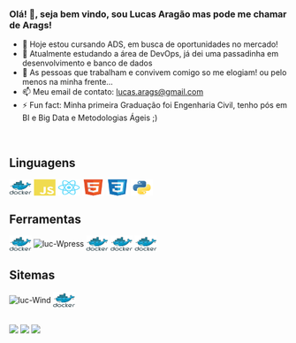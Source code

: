 ### Olá! 👋, seja bem vindo, sou Lucas Aragão mas pode me chamar de Arags!


- 🔭 Hoje estou cursando ADS, em busca de oportunidades no mercado!
- 🌱 Atualmente estudando a área de DevOps, já dei uma passadinha em desenvolvimento e banco de dados
- 👯 As pessoas que trabalham e convivem comigo so me elogiam! ou pelo menos na minha frente...
- 📫 Meu email de contato: lucas.arags@gmail.com
- ⚡ Fun fact: Minha primeira Graduação foi Engenharia Civil, tenho pós em BI e Big Data e Metodologias Ágeis ;)

<div style="display: inline_block"><br>

  ## Linguagens
  
  <img align="center" alt="luc-Js" height="30" width="40" src="https://raw.githubusercontent.com/devicons/devicon/master/icons/docker/docker-original-wordmark.svg">
  
  <img align="center" alt="luc-Js" height="30" width="40" src="https://raw.githubusercontent.com/devicons/devicon/master/icons/javascript/javascript-plain.svg">
  <img align="center" alt="luc-React" height="30" width="40" src="https://raw.githubusercontent.com/devicons/devicon/master/icons/react/react-original.svg">
  <img align="center" alt="luc-HTML" height="30" width="40" src="https://raw.githubusercontent.com/devicons/devicon/master/icons/html5/html5-original.svg">
  <img align="center" alt="luc-CSS" height="30" width="40" src="https://raw.githubusercontent.com/devicons/devicon/master/icons/css3/css3-original.svg">
  <img align="center" alt="luc-Python" height="30" width="40" src="https://raw.githubusercontent.com/devicons/devicon/master/icons/python/python-original.svg">

  ## Ferramentas
  <img align="center" alt="luc-Js" height="30" width="40" src="https://raw.githubusercontent.com/devicons/devicon/master/icons/docker/docker-original-wordmark.svg">
  <img align="center" alt="luc-Wpress" height="30" width="40" src="https://raw.githubusercontent.com/devicons/devicon/blob/master/icons/wordpress/wordpress-plain-wordmark.svg">
  <img align="center" alt="luc-Js" height="30" width="40" src="https://raw.githubusercontent.com/devicons/devicon/master/icons/docker/docker-original-wordmark.svg">
  <img align="center" alt="luc-Js" height="30" width="40" src="https://raw.githubusercontent.com/devicons/devicon/master/icons/docker/docker-original-wordmark.svg">
  
  <img align="center" alt="luc-Js" height="30" width="40" src="https://raw.githubusercontent.com/devicons/devicon/master/icons/docker/docker-original-wordmark.svg">

  ## Sitemas

  <img align="center" alt="luc-Wind" height="30" width="40" src="https://raw.githubusercontent.com/devicons/devicon/blob/master/icons/windows8/windows8-original.svg">
  <img align="center" alt="luc-Js" height="30" width="40" src="https://raw.githubusercontent.com/devicons/devicon/master/icons/docker/docker-original-wordmark.svg">
  

  
  
</div>
  
  ##
 
<div> 
 	<a href="https://www.twitch.tv/luc_arags" target="_blank"><img src="https://img.shields.io/badge/Twitch-9146FF?style=for-the-badge&logo=twitch&logoColor=white" target="_blank"></a>
  <a href = "mailto:lucas.arags@gmail.com"><img src="https://img.shields.io/badge/-Gmail-%23333?style=for-the-badge&logo=gmail&logoColor=white" target="_blank"></a>
  <a href="https://www.linkedin.com/in/lucas-arags" target="_blank"><img src="https://img.shields.io/badge/-LinkedIn-%230077B5?style=for-the-badge&logo=linkedin&logoColor=white" target="_blank"></a> 
  
</div>
